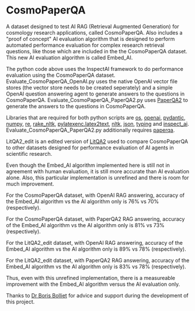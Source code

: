 # CosmoPaperQA
A dataset designed to test AI RAG (Retrieval Augmented Generation) for cosmology research applications, called CosmoPaperQA. Also includes a "proof of concept" AI evaluation algorithm that is designed to perform automated performance evaluation for complex research retrieval questions, like those which are included in the the CosmoPaperQA dataset. This new AI evaluation algorithm is called Embed_AI. 

The python code above uses the InspectAI framework to do performance evaluation using the CosmoPaperQA dataset. Evaluate_CosmoPaperQA_OpenAI.py uses the native OpenAI vector file stores (the vector store needs to be created seperately) and a simple OpenAI question answering agent to generate answers to the questions in CosmoPaperQA. Evaluate_CosmoPaperQA_PaperQA2.py uses [PaperQA2](https://github.com/Future-House/paper-qa) to generate the answers to the questions in CosmoPaperQA.

Libraries that are required for both python scripts are [os](https://docs.python.org/3/library/os.html), [openai](https://pypi.org/project/openai/), [pydantic](https://pypi.org/project/pydantic/), [numpy](https://pypi.org/project/numpy/), [re](https://docs.python.org/3/library/re.html), [rake_nltk](https://pypi.org/project/rake-nltk/), [pylatexenc.latex2text](https://pypi.org/project/pylatexenc/), [nltk](https://www.nltk.org/), [json](https://docs.python.org/3/library/json.html), [typing](https://docs.python.org/3/library/typing.html) and [inspect_ai](https://inspect.aisi.org.uk/). Evaluate_CosmoPaperQA_PaperQA2.py additionally requires [paperqa](https://github.com/Future-House/paper-qa).

LitQA2_edit is an edited version of [LitQA2](https://github.com/Future-House/LAB-Bench/blob/main/LitQA2/litqa-v2-public.jsonl) used to compare CosmoPaperQA to other datasets designed for performance evaluation of AI agents in scientific research.

Even though the Embed_AI algorithm implemented here is still not in agreement with human evaluation, it is still more accurate than AI evaluation alone. Also, this particular implementation is unrefined and there is room for much improvement.

For the CosmoPaperQA dataset, with OpenAI RAG answering, accuracy of the Embed_AI algorithm vs the AI algorithm only is 76% vs 70% (respectively).

For the CosmoPaperQA dataset, with PaperQA2 RAG answering, accuracy of the Embed_AI algorithm vs the AI algorithm only is 81% vs 73% (respectively).

For the LitQA2_edit dataset, with OpenAI RAG answering, accuracy of the Embed_AI algorithm vs the AI algorithm only is 89% vs 78% (respectively).

For the LitQA2_edit dataset, with PaperQA2 RAG answering, accuracy of the Embed_AI algorithm vs the AI algorithm only is 83% vs 78% (respectively).

Thus, even with this unrefined implementation, there is a measureable improvement with the Embed_AI algorithm versus the AI evaluation only.

Thanks to [Dr Boris Bolliet](https://github.com/borisbolliet) for advice and support during the development of this project.
